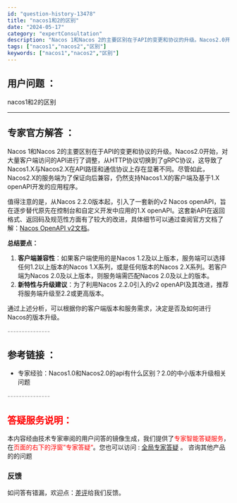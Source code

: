 ```yaml
---
id: "question-history-13478"
title: "nacos1和2的区别"
date: "2024-05-17"
category: "expertConsultation"
description: "Nacos 1和Nacos 2的主要区别在于API的变更和协议的升级。Nacos2.0开始，对大量客户端访问的API进行了调整，从HTTP协议切换到了gRPC协议，这导致了Nacos1.X与Nacos2.X在API路径和通信协议上存在显著不同。尽管如此，Nacos2.X的服务端为了保证向后兼容，仍然"
tags: ["nacos1","nacos2","区别"]
keywords: ["nacos1","nacos2","区别"]
---
```


## 用户问题 ： 
 nacos1和2的区别  

---------------
## 专家官方解答 ：

Nacos 1和Nacos 2的主要区别在于API的变更和协议的升级。Nacos2.0开始，对大量客户端访问的API进行了调整，从HTTP协议切换到了gRPC协议，这导致了Nacos1.X与Nacos2.X在API路径和通信协议上存在显著不同。尽管如此，Nacos2.X的服务端为了保证向后兼容，仍然支持Nacos1.X的客户端及基于1.X openAPI开发的应用程序。

值得注意的是，从Nacos 2.2.0版本起，引入了一套新的v2 Nacos openAPI，旨在逐步替代原先在控制台和自定义开发中应用的1.X openAPI。这套新API在返回格式、返回码及规范性方面有了较大的改进，具体细节可以通过查阅官方文档了解：[Nacos OpenAPI v2文档](https://nacos.io/docs/latest/guide/user/open-api/)。

**总结要点：**
1. **客户端兼容性**：如果客户端使用的是Nacos 1.2及以上版本，服务端可以选择任何1.2以上版本的Nacos 1.X系列，或是任何版本的Nacos 2.X系列。若客户端为Nacos 2.0及以上版本，则服务端需匹配Nacos 2.0及以上的版本。
2. **新特性与升级建议**：为了利用Nacos 2.2.0引入的v2 openAPI及其改进，推荐将服务端升级至2.2或更高版本。

通过上述分析，可以根据你的客户端版本和服务需求，决定是否及如何进行Nacos的版本升级。


<font color="#949494">---------------</font> 


## 参考链接 ：

* 专家经验：Nacos1.0和Nacos2.0的api有什么区别？2.0的中小版本升级相关问题 


 <font color="#949494">---------------</font> 
 


## <font color="#FF0000">答疑服务说明：</font> 

本内容经由技术专家审阅的用户问答的镜像生成，我们提供了<font color="#FF0000">专家智能答疑服务</font>，在<font color="#FF0000">页面的右下的浮窗”专家答疑“</font>。您也可以访问 : [全局专家答疑](https://answer.opensource.alibaba.com/docs/intro) 。 咨询其他产品的的问题

### 反馈
如问答有错漏，欢迎点：[差评](https://ai.nacos.io/user/feedbackByEnhancerGradePOJOID?enhancerGradePOJOId=13903)给我们反馈。
